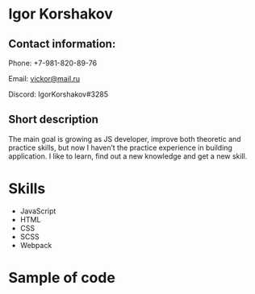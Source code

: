 # Igor Korshakov
## Contact information:
Phone: +7-981-820-89-76

Email: vickor@mail.ru

Discord: IgorKorshakov#3285
## Short description
The main goal is growing as JS developer, improve both theoretic and practice skills, but now I haven’t the practice experience in building application. I like to learn, find out a new knowledge and get a new skill.
# Skills
- JavaScript
- HTML
- CSS
- SCSS
- Webpack
# Sample of code
